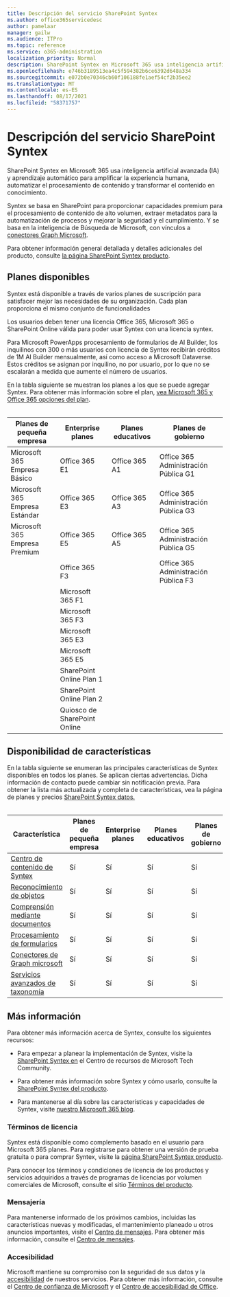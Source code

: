 ```yaml
---
title: Descripción del servicio SharePoint Syntex
ms.author: office365servicedesc
author: pamelaar
manager: gailw
ms.audience: ITPro
ms.topic: reference
ms.service: o365-administration
localization_priority: Normal
description: SharePoint Syntex en Microsoft 365 usa inteligencia artificial avanzada (IA) y aprendizaje automático para amplificar la experiencia humana, automatizar el procesamiento de contenido y transformar el contenido en conocimiento.
ms.openlocfilehash: e746b3189513ea4c5f594382b6ce6392d648a334
ms.sourcegitcommit: e072b0e70346cb60f106188fe1aef54cf2b35ee2
ms.translationtype: MT
ms.contentlocale: es-ES
ms.lasthandoff: 08/17/2021
ms.locfileid: "58371757"
---
```

# <a name="sharepoint-syntex-service-description"></a>Descripción del servicio SharePoint Syntex 

SharePoint Syntex en Microsoft 365 usa inteligencia artificial avanzada (IA) y aprendizaje automático para amplificar la experiencia humana, automatizar el procesamiento de contenido y transformar el contenido en conocimiento.

Syntex se basa en SharePoint para proporcionar capacidades premium para el procesamiento de contenido de alto volumen, extraer metadatos para la automatización de procesos y mejorar la seguridad y el cumplimiento. Y se basa en la inteligencia de Búsqueda de Microsoft, con vínculos a [conectores Graph Microsoft](/microsoftsearch/connectors-overview).

Para obtener información general detallada y detalles adicionales del producto, consulte [la página SharePoint Syntex producto](https://aka.ms/sharepointsyntex).

## <a name="available-plans"></a>Planes disponibles

Syntex está disponible a través de varios planes de suscripción para satisfacer mejor las necesidades de su organización. Cada plan proporciona el mismo conjunto de funcionalidades

Los usuarios deben tener una licencia Office 365, Microsoft 365 o SharePoint Online válida para poder usar Syntex con una licencia syntex.

Para Microsoft PowerApps procesamiento de formularios de AI Builder, los inquilinos con 300 o más usuarios con licencia de Syntex recibirán créditos de 1M AI Builder mensualmente, así como acceso a Microsoft Dataverse. Estos créditos se asignan por inquilino, no por usuario, por lo que no se escalarán a medida que aumente el número de usuarios.

En la tabla siguiente se muestran los planes a los que se puede agregar Syntex. Para obtener más información sobre el plan, [vea Microsoft 365 y Office 365 opciones del plan](../office-365-platform-service-description/office-365-plan-options.md).<br><br>


| Planes de pequeña empresa            | Enterprise planes         | Planes educativos     | Planes de gobierno         |
| ------------------------------- | ------------------------ | ------------------- | ------------------------ |
| Microsoft 365 Empresa Básico    | Office 365 E1            | Office 365 A1       | Office 365 Administración Pública G1 |
| Microsoft 365 Empresa Estándar | Office 365 E3            | Office 365 A3       | Office 365 Administración Pública G3 |
| Microsoft 365 Empresa Premium  | Office 365 E5            | Office 365 A5       | Office 365 Administración Pública G5 |
|                                 | Office 365 F3            |                     | Office 365 Administración Pública F3 |
|                                 | Microsoft 365 F1         |                     |                          |
|                                 | Microsoft 365 F3         |                     |                          |
|                                 | Microsoft 365 E3         |                     |                          |
|                                 | Microsoft 365 E5         |                     |                          |
|                                 | SharePoint Online Plan 1 |                     |                          |
|                                 | SharePoint Online Plan 2 |                     |                          |
|                                 | Quiosco de SharePoint Online  |                     |                          |

## <a name="feature-availability"></a>Disponibilidad de características

En la tabla siguiente se enumeran las principales características de Syntex disponibles en todos los planes. Se aplican ciertas advertencias. Dicha información de contacto puede cambiar sin notificación previa. Para obtener la lista más actualizada y completa de características, vea la página de planes y precios [SharePoint Syntex datos.](https://www.microsoft.com/microsoft-365/enterprise/sharepoint-syntex)<br><br>

| Característica | Planes de pequeña empresa | Enterprise planes | Planes educativos | Planes de gobierno |
|--|--|--|--|--|
| [Centro de contenido de Syntex](sharepoint-syntex-features.md#syntex-content-center) | Sí | Sí | Sí | Sí |
| [Reconocimiento de objetos](sharepoint-syntex-features.md#object-recognition) | Sí | Sí | Sí | Sí |
| [Comprensión mediante documentos](sharepoint-syntex-features.md#document-understanding) | Sí | Sí | Sí | Sí |
| [Procesamiento de formularios](sharepoint-syntex-features.md#form-processing) | Sí | Sí | Sí | Sí |
| [Conectores de Graph microsoft](sharepoint-syntex-features.md#microsoft-graph-content-connectors) | Sí | Sí | Sí | Sí |
| [Servicios avanzados de taxonomía](sharepoint-syntex-features.md#advanced-taxonomy-services) | Sí | Sí | Sí | Sí |

## <a name="learn-more"></a>Más información

Para obtener más información acerca de Syntex, consulte los siguientes recursos:

  - Para empezar a planear la implementación de Syntex, visite la [SharePoint Syntex en](https://resources.techcommunity.microsoft.com/sharepoint-syntex/) el Centro de recursos de Microsoft Tech Community.

  - Para obtener más información sobre Syntex y cómo usarlo, consulte la [SharePoint Syntex del producto](/microsoft-365/contentunderstanding/).

  - Para mantenerse al día sobre las características y capacidades de Syntex, visite [nuestro Microsoft 365 blog](https://go.microsoft.com/fwlink/?linkid=2084915).

### <a name="licensing-terms"></a>Términos de licencia

Syntex está disponible como complemento basado en el usuario para Microsoft 365 planes. Para registrarse para obtener una versión de prueba gratuita o para comprar Syntex, visite la [página SharePoint Syntex producto](https://aka.ms/sharepointsyntex).

Para conocer los términos y condiciones de licencia de los productos y servicios adquiridos a través de programas de licencias por volumen comerciales de Microsoft, consulte el sitio [Términos del producto](https://www.microsoft.com/licensing/terms/).

### <a name="messaging"></a>Mensajería 

Para mantenerse informado de los próximos cambios, incluidas las características nuevas y modificadas, el mantenimiento planeado u otros anuncios importantes, visite el [Centro de mensajes](https://go.microsoft.com/fwlink/p/?linkid=2070717). Para obtener más información, consulte el [Centro de mensajes](/microsoft-365/admin/manage/message-center).

### <a name="accessibility"></a>Accesibilidad

Microsoft mantiene su compromiso con la seguridad de sus datos y la [accesibilidad](https://www.microsoft.com/trust-center/compliance/accessibility) de nuestros servicios. Para obtener más información, consulte el [Centro de confianza de Microsoft](https://www.microsoft.com/trust-center) y el [Centro de accesibilidad de Office](https://support.office.com/article/ecab0fcf-d143-4fe8-a2ff-6cd596bddc6d).